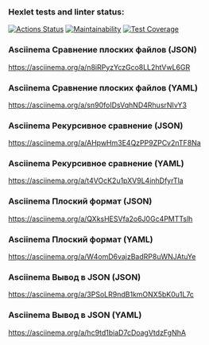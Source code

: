 ### Hexlet tests and linter status:
[![Actions Status](https://github.com/un-f0rgiven/python-project-50/actions/workflows/hexlet-check.yml/badge.svg)](https://github.com/un-f0rgiven/python-project-50/actions)
[![Maintainability](https://codeclimate.com/github/un-f0rgiven/python-project-50/badges/gpa.svg)](https://codeclimate.com/github/un-f0rgiven/python-project-50/maintainability)
[![Test Coverage](https://codeclimate.com/github/un-f0rgiven/python-project-50/badges/coverage.svg)](https://codeclimate.com/github/un-f0rgiven/python-project-50/test_coverage)

### Asciinema Сравнение плоских файлов (JSON)
https://asciinema.org/a/n8iRPyzYczGco8LL2htVwL6GR

### Asciinema Сравнение плоских файлов (YAML)
https://asciinema.org/a/sn90foIDsVqhND4RhusrNIvY3

### Asciinema Рекурсивное сравнение (JSON)
https://asciinema.org/a/AHpwHm3E4QzPP9ZPCv2nTF8Na

### Asciinema Рекурсивное сравнение (YAML)
https://asciinema.org/a/t4VOcK2u1pXV9L4inhDfyrTla

### Asciinema Плоский формат (JSON)
https://asciinema.org/a/QXksHESVfa2o6J0Gc4PMTTslh

### Asciinema Плоский формат (YAML)
https://asciinema.org/a/W4omD6vajzBadRP8uWNJAtuYe

### Asciinema Вывод в JSON (JSON)
https://asciinema.org/a/3PSoLR9ndB1kmONX5bK0u1L7c

### Asciinema Вывод в JSON (YAML)
https://asciinema.org/a/hc9td1biaD7cDoagVtdzFgNhA